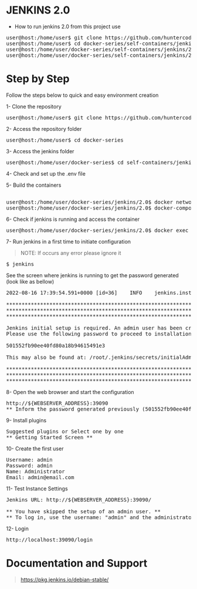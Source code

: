 # JENKINS 2.0

- How to run jenkins 2.0 from this project use

<pre>
user@host:/home/user$ git clone https://github.com/huntercodexs/docker-series.git .
user@host:/home/user$ cd docker-series/self-containers/jenkins/2.0
user@host:/home/user/docker-series/self-containers/jenkins/2.0$ docker-compose up --build
user@host:/home/user/docker-series/self-containers/jenkins/2.0$ docker-compose start
</pre>

# Step by Step

Follow the steps below to quick and easy environment creation

1- Clone the repository
<pre>
user@host:/home/user$ git clone https://github.com/huntercodexs/docker-series.git .
</pre>

2- Access the repository folder
<pre>
user@host:/home/user$ cd docker-series
</pre>

3- Access the jenkins folder
<pre>
user@host:/home/user/docker-series$ cd self-containers/jenkins/2.0
</pre>

4- Check and set up the .env file

5- Build the containers
<pre>    
user@host:/home/user/docker-series/jenkins/2.0$ docker network create open_network
user@host:/home/user/docker-series/jenkins/2.0$ docker-compose up --build
</pre>

6- Check if jenkins is running and access the container
<pre>
user@host:/home/user/docker-series/jenkins/2.0$ docker exec -it jenkins /bin/bash
</pre>

7- Run jenkins in a first time to initiate configuration

> NOTE: If occurs any error please ignore it

<pre>
$ jenkins
</pre>

See the screen where jenkins is running to get the password generated (look like as bellow)
<pre>
2022-08-16 17:39:54.591+0000 [id=36]	INFO	jenkins.install.SetupWizard#init: 

*************************************************************
*************************************************************
*************************************************************

Jenkins initial setup is required. An admin user has been created and a password generated.
Please use the following password to proceed to installation:

501552fb90ee40fd80a18b94615491e3

This may also be found at: /root/.jenkins/secrets/initialAdminPassword

*************************************************************
*************************************************************
*************************************************************
</pre>

8- Open the web browser and start the configuration

<pre>
http://${WEBSERVER_ADDRESS}:39090
** Inform the password generated previously (501552fb90ee40fd80a18b94615491e3) **
</pre>

9- Install plugins

<pre>
Suggested plugins or Select one by one
** Getting Started Screen **
</pre>

10- Create the first user
<pre>
Username: admin
Password: admin
Name: Administrator
Email: admin@email.com
</pre>

11- Test Instance Settings

<pre>
Jenkins URL: http://${WEBSERVER_ADDRESS}:39090/

** You have skipped the setup of an admin user. **
** To log in, use the username: "admin" and the administrator password you used to access the setup wizard. **
</pre>

12- Login
<pre>
http://localhost:39090/login
</pre>


# Documentation and Support

> https://pkg.jenkins.io/debian-stable/
